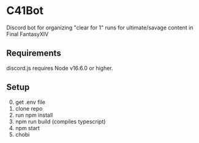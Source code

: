 # C41Bot

Discord bot for organizing "clear for 1" runs for ultimate/savage content in Final FantasyXIV

## Requirements

discord.js requires Node v16.6.0 or higher.

## Setup

0. get .env file
1. clone repo
2. run npm install
3. npm run build (compiles typescript)
4. npm start
5. chobi
